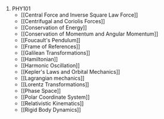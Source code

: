 1. PHY101
	- [[Central Force and Inverse Square Law Force]]
	- [[Centrifugal and Coriolis Forces]]
	- [[Conservation of Energy]]
	- [[Conservation of Momentum and Angular Momentum]]
	- [[Foucault's Pendulum]]
	- [[Frame of References]]
	- [[Galilean Transformations]]
	- [[Hamiltonian]]
	- [[Harmonic Oscillation]]
	- [[Kepler's Laws and Orbital Mechanics]]
	- [[Lagrangian mechanics]]
	- [[Lorentz Transformations]]
	- [[Phase Space]]
	- [[Polar Coordinate System]]
	- [[Relativistic Kinematics]]
	- [[Rigid Body Dynamics]]